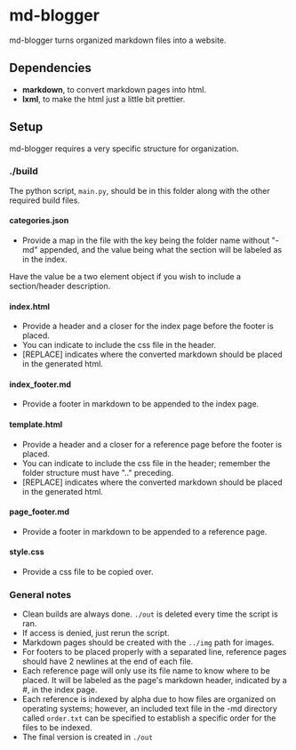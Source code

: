 # md-blogger
md-blogger turns organized markdown files into a website.

## Dependencies
- **markdown**, to convert markdown pages into html.
- **lxml**, to make the html just a little bit prettier.

## Setup
md-blogger requires a very specific structure for organization.

### ./build
The python script, ```main.py```, should be in this folder along with the other
required build files.

#### categories.json
- Provide a map in the file with the key being the folder name without "-md"
appended, and the value being what the section will be labeled as in the index.

Have the value be a two element object if you wish to include a section/header description.

#### index.html
- Provide a header and a closer for the index page before the footer is placed.
- You can indicate to include the css file in the header.
- [REPLACE] indicates where the converted markdown should be placed in the
generated html.

#### index_footer.md
- Provide a footer in markdown to be appended to the index page.

#### template.html
- Provide a header and a closer for a reference page before the footer is placed.
- You can indicate to include the css file in the header; remember the folder
structure must have ".." preceding.
- [REPLACE] indicates where the converted markdown should be placed in the
generated html.

#### page_footer.md
- Provide a footer in markdown to be appended to a reference page.

#### style.css
- Provide a css file to be copied over.

### General notes
- Clean builds are always done. ```./out``` is deleted every time the script is ran.
- If access is denied, just rerun the script.
- Markdown pages should be created with the ```../img``` path for images.
- For footers to be placed properly with a separated line, reference pages
should have 2 newlines at the end of each file.
- Each reference page will only use its file name to know where to be placed. It
will be labeled as the page's markdown header, indicated by a #, in the index
page.
- Each reference is indexed by alpha due to how files are organized on operating
systems; however, an included text file in the -md directory called
```order.txt``` can be specified to establish a specific order for the files to
be indexed.
- The final version is created in ```./out```
